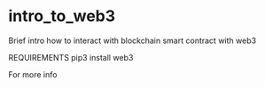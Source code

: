 # intro_to_web3
Brief intro how to interact with blockchain smart contract with web3

REQUIREMENTS
pip3 install web3

For more info 
